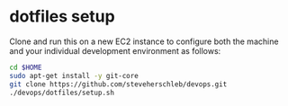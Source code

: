 dotfiles setup
=========
Clone and run this on a new EC2 instance to configure both the machine and your individual development environment as follows:

```sh
cd $HOME
sudo apt-get install -y git-core
git clone https://github.com/steveherschleb/devops.git
./devops/dotfiles/setup.sh   
```





